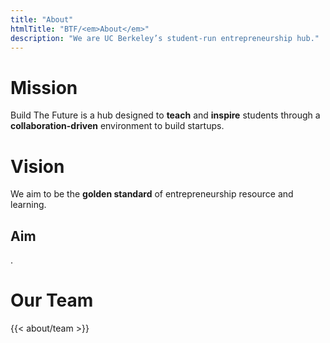 ```yaml
---
title: "About"
htmlTitle: "BTF/<em>About</em>"
description: "We are UC Berkeley’s student-run entrepreneurship hub."
---
```


# Mission

Build The Future is a hub designed to **teach** and **inspire** students through a **collaboration-driven** environment to build startups.

# Vision

We aim to be the **golden standard** of entrepreneurship resource and learning.

## Aim

.

# Our Team

{{< about/team >}}
